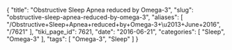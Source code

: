 {
    "title": "Obstructive Sleep Apnea reduced by Omega-3",
    "slug": "obstructive-sleep-apnea-reduced-by-omega-3",
    "aliases": [
        "/Obstructive+Sleep+Apnea+reduced+by+Omega-3+\u2013+June+2016",
        "/7621"
    ],
    "tiki_page_id": 7621,
    "date": "2016-06-21",
    "categories": [
        "Sleep",
        "Omega-3"
    ],
    "tags": [
        "Omega-3",
        "Sleep"
    ]
}
